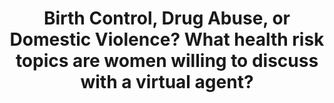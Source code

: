 ---
name: "Birth Control Drug Abuse Or Domestic"
title: "Birth Control, Drug Abuse, or Domestic Violence? What health risk topics are women willing to discuss with a virtual agent?"
project: null
event: "Intelligent Virtual Agents conference (IVA)"
authors:
- name: "Ren, J."
- name: "Bickmore, T."
- name: "Hempstead, M."
- name: "Jack, B."
year: 2014
resources:
- name: "pcc iva14"
  src: "pcc.iva14.pdf"
external_url: null
draft: false
---